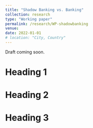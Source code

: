 ```yaml
---
title: "Shadow Banking vs. Banking"
collection: research
type: "Working paper"
permalink: /research/WP-shadowbanking
venue: 
date: 2022-01-01
# location: "City, Country"
---
```


Draft coming soon.

Heading 1
======

Heading 2
======

Heading 3
======
